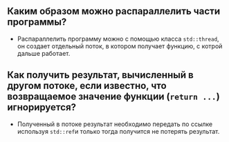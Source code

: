 ## Каким образом можно распараллелить части программы? 
- Распараллелить программу можно с помощью класса `std::thread`, он создает отдельный поток, в котором получает 
функцию, с котрой дальше работает.

## Как получить результат, вычисленный в другом потоке, если известно, что возвращаемое значение функции (`return ...`) игнорируется?
- Полученный в потоке результат необходимо передать по ссылке используя `std::ref`и только тогда получится не потерять результат.
